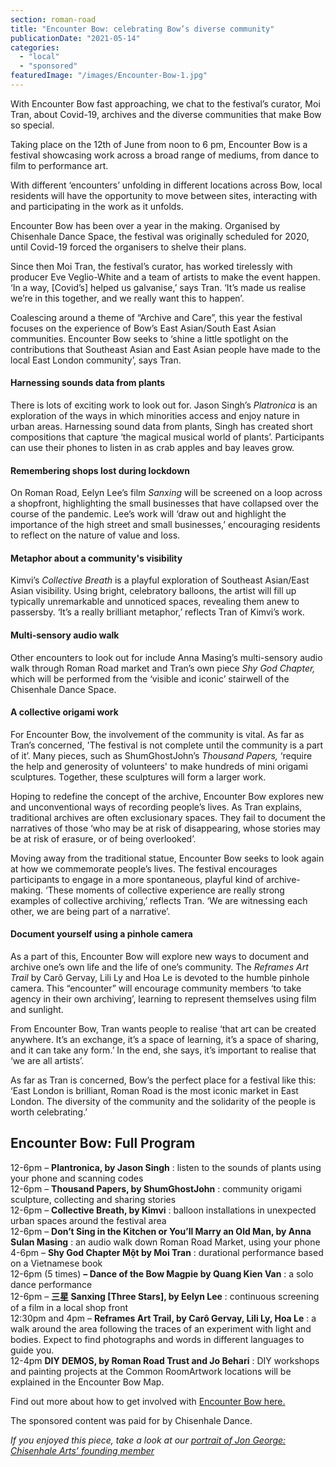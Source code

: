 ```yaml
---
section: roman-road
title: "Encounter Bow: celebrating Bow’s diverse community"
publicationDate: "2021-05-14"
categories: 
  - "local"
  - "sponsored"
featuredImage: "/images/Encounter-Bow-1.jpg"
---
```


With Encounter Bow fast approaching, we chat to the festival’s curator, Moi Tran, about Covid-19, archives and the diverse communities that make Bow so special.

Taking place on the 12th of June from noon to 6 pm, Encounter Bow is a festival showcasing work across a broad range of mediums, from dance to film to performance art.

With different ‘encounters’ unfolding in different locations across Bow, local residents will have the opportunity to move between sites, interacting with and participating in the work as it unfolds.

Encounter Bow has been over a year in the making. Organised by Chisenhale Dance Space, the festival was originally scheduled for 2020, until Covid-19 forced the organisers to shelve their plans.

Since then Moi Tran, the festival’s curator, has worked tirelessly with producer Eve Veglio-White and a team of artists to make the event happen. ‘In a way, \[Covid’s\] helped us galvanise,’ says Tran. ‘It’s made us realise we’re in this together, and we really want this to happen’.

Coalescing around a theme of “Archive and Care”, this year the festival focuses on the experience of Bow’s East Asian/South East Asian communities. Encounter Bow seeks to ‘shine a little spotlight on the contributions that Southeast Asian and East Asian people have made to the local East London community’, says Tran.

#### Harnessing sounds data from plants

There is lots of exciting work to look out for. Jason Singh’s _Platronica_ is an exploration of the ways in which minorities access and enjoy nature in urban areas. Harnessing sound data from plants, Singh has created short compositions that capture ‘the magical musical world of plants’. Participants can use their phones to listen in as crab apples and bay leaves grow.

#### Remembering shops lost during lockdown

On Roman Road, Eelyn Lee’s film _Sanxing_ will be screened on a loop across a shopfront, highlighting the small businesses that have collapsed over the course of the pandemic. Lee’s work will ‘draw out and highlight the importance of the high street and small businesses,’ encouraging residents to reflect on the nature of value and loss.

#### Metaphor about a community's visibility

Kimvi’s _Collective Breath_ is a playful exploration of Southeast Asian/East Asian visibility. Using bright, celebratory balloons, the artist will fill up typically unremarkable and unnoticed spaces, revealing them anew to passersby. ‘It’s a really brilliant metaphor,’ reflects Tran of Kimvi’s work.

#### Multi-sensory audio walk

Other encounters to look out for include Anna Masing’s multi-sensory audio walk through Roman Road market and Tran’s own piece _Shy God Chapter,_ which will be performed from the ‘visible and iconic’ stairwell of the Chisenhale Dance Space.

#### A collective origami work

For Encounter Bow, the involvement of the community is vital. As far as Tran’s concerned, 'The festival is not complete until the community is a part of it’. Many pieces, such as ShumGhostJohn’s _Thousand Papers,_ ‘require the help and generosity of volunteers' to make hundreds of mini origami sculptures. Together, these sculptures will form a larger work.

Hoping to redefine the concept of the archive, Encounter Bow explores new and unconventional ways of recording people’s lives. As Tran explains, traditional archives are often exclusionary spaces. They fail to document the narratives of those ‘who may be at risk of disappearing, whose stories may be at risk of erasure, or of being overlooked’.

Moving away from the traditional statue, Encounter Bow seeks to look again at how we commemorate people’s lives. The festival encourages participants to engage in a more spontaneous, playful kind of archive-making. ‘These moments of collective experience are really strong examples of collective archiving,’ reflects Tran. ‘We are witnessing each other, we are being part of a narrative’.

#### Document yourself using a pinhole camera

As a part of this, Encounter Bow will explore new ways to document and archive one’s own life and the life of one’s community. The _Reframes Art Trail_ by Carô Gervay, Lili Ly and Hoa Le is devoted to the humble pinhole camera. This “encounter” will encourage community members ‘to take agency in their own archiving’, learning to represent themselves using film and sunlight.

From Encounter Bow, Tran wants people to realise ‘that art can be created anywhere. It’s an exchange, it’s a space of learning, it’s a space of sharing, and it can take any form.’ In the end, she says, it’s important to realise that ‘we are all artists’. 

As far as Tran is concerned, Bow’s the perfect place for a festival like this: ‘East London is brilliant, Roman Road is the most iconic market in East London. The diversity of the community and the solidarity of the people is worth celebrating.’ 

## Encounter Bow: Full Program

12-6pm – **Plantronica, by Jason Singh** : listen to the sounds of plants using your phone and scanning codes  
12-6pm – **Thousand Papers, by ShumGhostJohn** : community origami sculpture, collecting and sharing stories  
12-6pm – **Collective Breath, by Kimvi** : balloon installations in unexpected urban spaces around the festival area  
12-6pm – **Don’t Sing in the Kitchen or You’ll Marry an Old Man, by Anna Sulan Masing** : an audio walk down Roman Road Market, using your phone  
4-6pm – **Shy God Chapter Một by Moi Tran** : durational performance based on a Vietnamese book  
12-6pm (5 times) **– Dance of the Bow Magpie by Quang Kien Van** : a solo dance performance  
12-6pm – **三星 Sanxing \[Three Stars\], by Eelyn Lee** : continuous screening of a film in a local shop front  
12:30pm and 4pm – **Reframes Art Trail, by Carô Gervay, Lili Ly, Hoa Le** : a walk around the area following the traces of an experiment with light and bodies. Expect to find photographs and words in different languages to guide you.  
12-4pm **DIY DEMOS, by Roman Road Trust and Jo Behari** : DIY workshops and painting projects at the Common RoomArtwork locations will be explained in the Encounter Bow Map.

Find out more about how to get involved with [Encounter Bow here.](https://www.chisenhaledancespace.co.uk/whatson/encounter-bow-2021/)

The sponsored content was paid for by Chisenhale Dance.

_If you enjoyed this piece, take a look at our [portrait of Jon George: Chisenhale Arts’ founding member](https://romanroadlondon.com/jon-george-artist-chisenhale-arts-founder/)_

